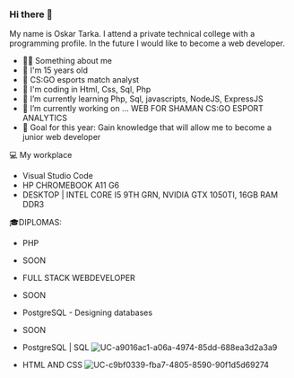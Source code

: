 ### Hi there 👋
My name is Oskar Tarka. I attend a private technical college with a programming profile. In the future I would like to become a web developer.

- 💁‍♂️ Something about me
- 👦 I'm 15 years old
- 🎂 CS:GO esports match analyst
- 🌱 I'm coding in Html, Css, Sql, Php
- 🌱 I’m currently learning Php, Sql, javascripts, NodeJS, ExpressJS
- 🔭 I’m currently working on ... WEB FOR SHAMAN CS:GO ESPORT ANALYTICS
- 🎯 Goal for this year: Gain knowledge that will allow me to become a junior web developer

💻 My workplace
- Visual Studio Code
- HP CHROMEBOOK A11 G6
- DESKTOP | INTEL CORE I5 9TH GRN, NVIDIA GTX 1050TI, 16GB RAM DDR3

🎓DIPLOMAS:

- PHP
- SOON

- FULL STACK WEBDEVELOPER
- SOON

- PostgreSQL - Designing databases
- SOON

- PostgreSQL | SQL
![UC-a9016ac1-a06a-4974-85dd-688ea3d2a3a9](https://user-images.githubusercontent.com/93466171/224345454-59f977fc-d994-4881-8688-18bce36d6335.jpg)

- HTML AND CSS
![UC-c9bf0339-fba7-4805-8590-90f1d5d69274](https://user-images.githubusercontent.com/93466171/223814332-65cd6393-054e-4e54-8e7d-889abe44e73e.jpg)
